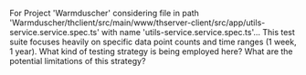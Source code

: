For Project 'Warmduscher' considering file in path 'Warmduscher/thclient/src/main/www/thserver-client/src/app/utils-service.service.spec.ts' with name 'utils-service.service.spec.ts'... 
This test suite focuses heavily on specific data point counts and time ranges (1 week, 1 year). What kind of testing strategy is being employed here? What are the potential limitations of this strategy?